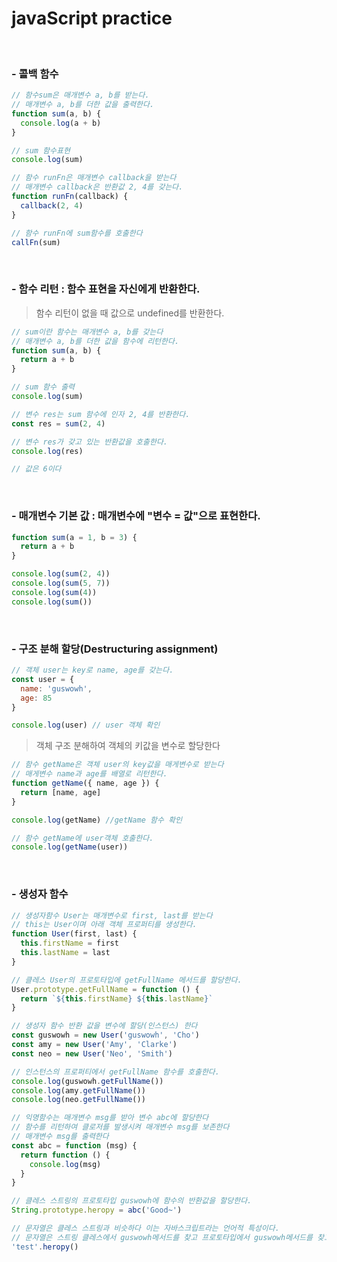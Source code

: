 # javaScript practice

<br />

### - 콜백 함수

```js
// 함수sum은 매개변수 a, b를 받는다.
// 매개변수 a, b를 더한 값을 출력한다.
function sum(a, b) { 
  console.log(a + b) 
}

// sum 함수표현
console.log(sum) 

// 함수 runFn은 매개변수 callback을 받는다
// 매개변수 callback은 반환값 2, 4를 갖는다.
function runFn(callback) { 
  callback(2, 4)
}

// 함수 runFn에 sum함수를 호출한다
callFn(sum)
```

<br />

### - 함수 리턴 : 함수 표현을 자신에게 반환한다.
 > 함수 리턴이 없을 때 값으로 undefined를 반환한다.

```js
// sum이란 함수는 매개변수 a, b를 갖는다
// 매개변수 a, b를 더한 값을 함수에 리턴한다.
function sum(a, b) {
  return a + b
}

// sum 함수 출력
console.log(sum)

// 변수 res는 sum 함수에 인자 2, 4를 반환한다.
const res = sum(2, 4)

// 변수 res가 갖고 있는 반환값을 호출한다.
console.log(res)

// 값은 6이다
```

<br />

### - 매개변수 기본 값 : 매개변수에 "변수 = 값"으로 표현한다.

```js
function sum(a = 1, b = 3) {
  return a + b
}

console.log(sum(2, 4))
console.log(sum(5, 7))
console.log(sum(4))
console.log(sum())
```

<br />

### - 구조 분해 할당(Destructuring assignment)

```js
// 객체 user는 key로 name, age를 갖는다.
const user = {
  name: 'guswowh',
  age: 85
}

console.log(user) // user 객체 확인
```
> 객체 구조 분해하여 객체의 키값을 변수로 할당한다
```js
// 함수 getName은 객체 user의 key값을 매게변수로 받는다
// 매게변수 name과 age를 배열로 리턴한다.
function getName({ name, age }) {
  return [name, age]
}

console.log(getName) //getName 함수 확인

// 함수 getName에 user객체 호출한다.
console.log(getName(user))
```

<br />

### - 생성자 함수

```js
// 생성자함수 User는 매개변수로 first, last를 받는다
// this는 User이며 아래 객체 프로퍼티를 생성한다.
function User(first, last) {
  this.firstName = first
  this.lastName = last
}

// 클레스 User의 프로토타입에 getFullName 메서드를 할당한다.
User.prototype.getFullName = function () {
  return `${this.firstName} ${this.lastName}`
}

// 생성자 함수 반환 값을 변수에 할당(인스턴스) 한다
const guswowh = new User('guswowh', 'Cho')
const amy = new User('Amy', 'Clarke')
const neo = new User('Neo', 'Smith')

// 인스턴스의 프로퍼티에서 getFullName 함수를 호출한다.
console.log(guswowh.getFullName())
console.log(amy.getFullName())
console.log(neo.getFullName())

```
```js
// 익명함수는 매개변수 msg를 받아 변수 abc에 할당한다
// 함수를 리턴하여 클로저를 발생시켜 매개변수 msg를 보존한다
// 매개변수 msg를 출력한다
const abc = function (msg) {
  return function () {
    console.log(msg) 
  }
}

// 클레스 스트링의 프로토타입 guswowh에 함수의 반환값을 할당한다.
String.prototype.heropy = abc('Good~')

// 문자열은 클레스 스트링과 비슷하다 이는 자바스크립트라는 언어적 특성이다.
// 문자열은 스트링 클레스에서 guswowh메서드를 찾고 프로토타입에서 guswowh메서드를 찾고 호출한다.
'test'.heropy()
```
